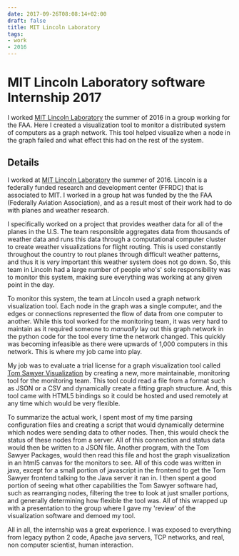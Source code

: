 ```yaml
---
date: 2017-09-26T08:08:14+02:00
draft: false
title: MIT Lincoln Laboratory
tags: 
- work
- 2016
---
```


# MIT Lincoln Laboratory software Internship 2017

I worked [MIT Lincoln Laboratory](https://ll.mit.edu/about/about.html) the summer of 2016 in a group working for the FAA. Here I created a visualization tool to monitor a distributed system of computers as a graph network. This tool helped visualize when a node in the graph failed and what effect this had on the rest of the system. 

## Details

I worked at [MIT Lincoln Laboratory](https://ll.mit.edu/about/about.html) the summer of 2016. Lincoln is a federally funded research and development center (FFRDC) that is associated to MIT. I worked in a group hat was funded by the the FAA (Federally Aviation Association), and as a result most of their work had to do with planes and weather research. 

I specifically worked on a project that provides weather data for all of the planes in the U.S. The team responsible aggregates data from thousands of weather data and runs this data through a computational computer cluster to create weather visualizations for flight routing. This is used constantly throughout the country to rout planes through difficult weather patterns, and thus it is *very* important this weather system does not go down. So, this team in Lincoln had a large number of people who's' sole responsibility was to monitor this system, making sure everything was working at any given point in the day. 

To monitor this system, the team at Lincoln used a graph network visualization tool. Each node in the graph was a single computer, and the edges or connections represented the flow of data from one computer to another. While this tool worked for the monitoring team, it was very hard to maintain as it required someone to *manually* lay out this graph network in the python code for the tool every time the network changed. This quickly was becoming infeasible as there were upwards of 1,000 computers in this network. This is where my job came into play. 

My job was to evaluate a trial license for a graph visualization tool called [Tom Sawyer Visualization](https://www.tomsawyer.com/products/visualization/) by creating a new, more maintainable, monitoring tool for the monitoring team. This tool could read a file from a format such as JSON or a CSV and dynamically create a fitting graph structure. And, this tool came with HTML5 bindings so it could be hosted and used remotely at any time which would be very flexible. 

To summarize the actual work, I spent most of my time parsing configuration files and creating a script that would dynamically determine which nodes were sending data to other nodes. Then, this would check the status of these nodes from a server. All of this connection and status data would then be written to a JSON file. Another program, with the Tom Sawyer Packages, would then read this file and host the graph visualization in an html5 canvas for the monitors to see. All of this code was written in java, except for a small portion of javascript in the frontend to get the Tom Sawyer frontend talking to the Java server it ran in. I then spent a good portion of seeing what other capabilities the Tom Sawyer software had, such as rearranging nodes, filtering the tree to look at just smaller portions, and generally determining how flexible the tool was. All of this wrapped up with a presentation to the group where I gave my 'review' of the visualization software and demoed my tool. 

All in all, the internship was a great experience. I was exposed to everything from legacy python 2 code, Apache java servers, TCP networks, and real, non computer scientist, human interaction. 